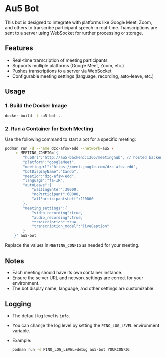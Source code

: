 # Au5 Bot

This bot is designed to integrate with platforms like Google Meet, Zoom, and others to transcribe participant speech in real-time. Transcriptions are sent to a server using WebSocket for further processing or storage.

## Features

- Real-time transcription of meeting participants
- Supports multiple platforms (Google Meet, Zoom, etc.)
- Pushes transcriptions to a server via WebSocket
- Configurable meeting settings (language, recording, auto-leave, etc.)

## Usage

### 1. Build the Docker Image

```sh
docker build -t au5-bot .
```

### 2. Run a Container for Each Meeting

Use the following command to start a bot for a specific meeting:

```sh
podman run -d --name dzc-afsw-edd --network=au5 \
    -e MEETING_CONFIG='{
        "hubUrl":"http://au5-backend:1366/meetinghub", // hosted backend module
        "platform":"googleMeet",
        "meetingUrl":"https://meet.google.com/dzc-afsw-edd",
        "botDisplayName":"Cando",
        "meetId":"dzc-afsw-edd",
        "language":"fa-IR",
        "autoLeave":{
            "waitingEnter":30000,
            "noParticipant":60000,
            "allParticipantsLeft":120000
        },
        "meeting_settings":{
            "video_recording":true,
            "audio_recording":true,
            "transcription":true,
            "transcription_model":"liveCaption"
        }
    }' au5-bot
```

Replace the values in `MEETING_CONFIG` as needed for your meeting.

## Notes

- Each meeting should have its own container instance.
- Ensure the server URL and network settings are correct for your environment.
- The bot display name, language, and other settings are customizable.

## Logging

- The default log level is `info`.
- You can change the log level by setting the `PINO_LOG_LEVEL` environment variable.
- Example:

  ```sh
  podman run -e PINO_LOG_LEVEL=debug au5-bot YOURCONFIG
  ```
